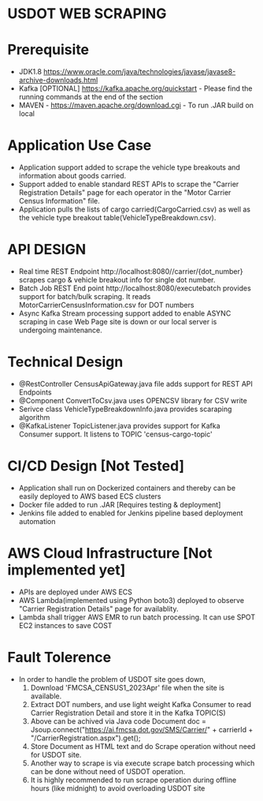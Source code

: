 # USDOT WEB SCRAPING 

# Prerequisite
* JDK1.8 https://www.oracle.com/java/technologies/javase/javase8-archive-downloads.html
* Kafka [OPTIONAL] https://kafka.apache.org/quickstart - Please find the running commands at the end of the section
* MAVEN - https://maven.apache.org/download.cgi - To run .JAR build on local

# Application Use Case
* Application support added to scrape the vehicle type breakouts and information about goods carried. 
* Support added to enable standard REST APIs to scrape the "Carrier Registration Details" page for each operator in the "Motor Carrier Census Information" file. 
* Application pulls the lists of cargo carried(CargoCarried.csv) as well as the vehicle type breakout table(VehicleTypeBreakdown.csv).

# API DESIGN
* Real time REST Endpoint http://localhost:8080//carrier/{dot_number} scrapes cargo & vehicle breakout info for single dot number.
* Batch Job REST End point http://localhost:8080/executebatch provides support for batch/bulk scraping. It reads MotorCarrierCensusInformation.csv for DOT numbers
* Async Kafka Stream processing support added to enable ASYNC scraping in case Web Page site is down or our local server is undergoing maintenance.

# Technical Design
* @RestController CensusApiGateway.java file adds support for REST API Endpoints
* @Component ConvertToCsv.java uses OPENCSV library for CSV write
* Serivce class VehicleTypeBreakdownInfo.java provides scaraping algorithm
* @KafkaListener TopicListener.java provides support for Kafka Consumer support. It listens to TOPIC 'census-cargo-topic'

# CI/CD Design [Not Tested]
* Application shall run on Dockerized containers and thereby can be easily deployed to AWS based ECS clusters
* Docker file added to run .JAR [Requires testing & deployment]
* Jenkins file added to enabled for Jenkins pipeline based deployment automation

# AWS Cloud Infrastructure [Not implemented yet]
* APIs are deployed under AWS ECS
* AWS Lambda(implemented using Python boto3) deployed to observe "Carrier Registration Details" page for availablity.
* Lambda shall trigger AWS EMR to run batch processing. It can use SPOT EC2 instances to save COST

# Fault Tolerence
* In order to handle the problem of USDOT site goes down, 
	1) Download 'FMCSA_CENSUS1_2023Apr' file when the site is available.
	2) Extract DOT numbers, and use light weight Kafka Consumer to read Carrier Registration Detail and store it in the Kafka TOPIC(S)
	3) Above can be achived via Java code Document doc = Jsoup.connect("https://ai.fmcsa.dot.gov/SMS/Carrier/" + carrierId + "/CarrierRegistration.aspx").get();
	4) Store Document as HTML text and do Scrape operation without need for USDOT site.
	5) Another way to scrape is via execute scrape batch processing which can be done without need  of USDOT operation.
	6) It is highly recommended to run scrape operation during offline hours (like midnight) to avoid overloading USDOT site
